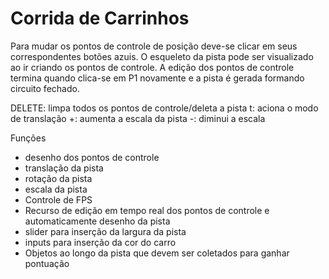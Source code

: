 # Corrida de Carrinhos

Para mudar os pontos de controle de posição deve-se clicar em seus correspondentes botões azuis.
O esqueleto da pista pode ser visualizado ao ir criando os pontos de controle.
A edição dos pontos de controle termina quando clica-se em P1 novamente e a pista é gerada formando circuito fechado.

DELETE: limpa todos os pontos de controle/deleta a pista
t: aciona o modo de translação
+: aumenta a escala da pista
-: diminui a escala

Funções
- desenho dos pontos de controle
- translação da pista
- rotação da pista
- escala da pista
- Controle de FPS
- Recurso de edição em tempo real dos pontos de controle e automaticamente desenho da pista
- slider para inserção da largura da pista
- inputs para inserção da cor do carro
- Objetos ao longo da pista que devem ser coletados para ganhar pontuação
